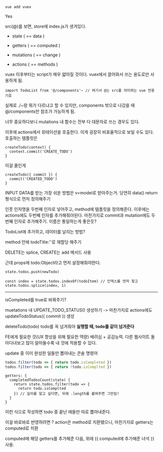 ```bash
vue add vuex
```

Yes



src(@)를 보면, store에 index.js가 생겨있다.



- state ( == data )
- getters ( == computed )

- mutations ( == change )
- actions ( == methods )



vuex 이후부터는 script가 매우 얇아질 것이다. vuex에서 끌어와서 쓰는 용도로만 사용하게 됨.



```vue
import TodoList from '@/components'~ // 여기서 @는 src를 의미하는 vue 전용 기호
```

실제로 ./~랑 뭐가 다르냐고 할 수 있지만, components 밖으로 나갔을 때 @/components만 참조가 가능하게 됨.



너무 중요하다보니 mutations 내 함수는 전부 다 대문자로 쓰는 경우도 있다.

이후에 actions에서 뮤테이션을 호출한다. 이게 굉장히 비효율적으로 보일 수도 있다. 호출하는 템플릿은

```vue
createTodo(context) {
  context.commit('CREATE_TODO')
}
```

이걸 줄인게

```vue
createTodo({ commit }) {
  commit('CREATED_TODO')
}
```



INPUT DATA를 받는 가장 쉬운 방법은 v=model로 받아주는거. 당연히 data() return 형식으로 먼저 정의해주기

인풋 인자명을 두번째 인자로 넣어주고, method에 템플릿을 정의해준다. 이후에는 actions에도 두번째 인자를 추가해줘야된다. 마찬가지로 commit과 mutation에도 두번째 인자로 추가해주기. 이름은 통일하는게 좋은듯?



TodoList에 추가하고, 데이터를 날리는 방법?

method 안에 todoTitle:''로 재할당 해주기



DELETE는 splice, CREATE는 add 메서드 사용

근데 props에 todo:Object라고 먼저 설정해줘야한다.

```vue
state.todos.push(newTodo)

const index = state.todos.indexOf(todoItem) // 인덱스를 먼저 찾고
state.todos.splice(index, 1)
```





--------------------------------



isCompleted를 true로 바꿔주기?



muetations 내 UPDATE_TODO_STATUS() 생성하기 -> 마찬가지로 actions에도 updateTodoStatus({ commit }) 생성



deleteTodo(todo) todo를 꼭 넘겨줘야 __실행할 때, todo를 같이 넘겨준다__



FE에게 필요한 것(UX 향상을 위해 필요한 역량) 배려심 + 공감능력. 다른 웹사이트 돌아다녀보고 많이 알아둘수록 내 것에 적용할 수 있다.



update 중 이미 완성한 일들만 뽑아내는 콘솔 명령어

```js
todos.filter(todo => { return todo.isCompleted })
todos.filter(todo => { return !todo.isComplted })
```



```vue
getters: {
  completedTodosCount(state) {
    return state.todos.filter(todo => {
	  return todo.isComplted
    }) // 길이를 알고 싶다면, 뒤에 .length를 붙여주면 그만임!
  }
}
```

이런 식으로 작성하면 todo 중 끝난 애들만 따로 뽑아내준다.



이걸 바로바로 반영하려면 ? action은 method로 치환됐으니, 마찬가지로 getters는 computed로 치환

computed에 해당 getters를 추가해준 다음, 위에 {{ computed에 추가해준 녀석 }} 사용.

